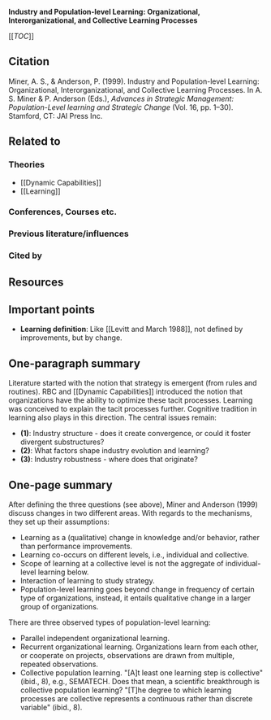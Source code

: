 **Industry and Population-level Learning: Organizational, Interorganizational, and Collective Learning Processes**

[[_TOC_]]

## Citation

Miner, A. S., & Anderson, P. (1999). Industry and Population-level Learning: Organizational, Interorganizational, and Collective Learning Processes. In A. S. Miner & P. Anderson (Eds.), *Advances in Strategic Management: Population-Level learning and Strategic Change* (Vol. 16, pp. 1–30). Stamford, CT: JAI Press Inc.

## Related to

### Theories
* [[Dynamic Capabilities]]
* [[Learning]]

### Conferences, Courses etc.

### Previous literature/influences

### Cited by

## Resources

## Important points
* **Learning definition**: Like [[Levitt and March 1988]], not defined by improvements, but by change.

## One-paragraph summary

Literature started with the notion that strategy is emergent (from rules and routines). RBC and [[Dynamic Capabilities]] introduced the notion that organizations have the ability to optimize these tacit processes. Learning was conceived to explain the tacit processes further. Cognitive tradition in learning also plays in this direction. The central issues remain:

* **(1)**: Industry structure - does it create convergence, or could it foster divergent substructures?
* **(2)**: What factors shape industry evolution and learning?
* **(3)**: Industry robustness - where does that originate?

## One-page summary

After defining the three questions (see above), Miner and Anderson (1999) discuss changes in two different areas. With regards to the mechanisms, they set up their assumptions:

* Learning as a (qualitative) change in knowledge and/or behavior, rather than performance improvements.
* Learning co-occurs on different levels, i.e., individual and collective.
* Scope of learning at a collective level is not the aggregate of individual-level learning below.
* Interaction of learning to study strategy.
* Population-level learning goes beyond change in frequency of certain type of organizations, instead, it entails qualitative change in a larger group of organizations.

There are three observed types of population-level learning:

* Parallel independent organizational learning.
* Recurrent organizational learning. Organizations learn from each other, or cooperate on projects, observations are drawn from multiple, repeated observations.
* Collective population learning. "[A]t least one learning step is collective" (ibid., 8), e.g., SEMATECH. Does that mean, a scientific breakthrough is collective population learning? "[T]he degree to which learning processes are collective represents a continuous rather than discrete variable" (ibid., 8).